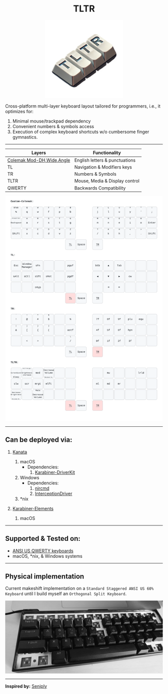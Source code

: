 <h1 align='center'>TLTR</h1>
<div align='center'>
    <img title='TLTR' src='./assets/logo.png' alt='Logo for the layout' height='250px'/>
</div>

Cross-platform multi-layer keyboard layout tailored for programmers, i.e., it optimizes for:

1. Minimal mouse/trackpad dependency
2. Convenient numbers & symbols access
3. Execution of complex keyboard shortcuts w/o cumbersome finger gymnastics.

---

| Layers                                                                                | Functionality                  |
| ------------------------------------------------------------------------------------- | ------------------------------ |
| [Colemak Mod-DH,Wide,Angle](https://github.com/ColemakMods/mod-dh?tab=readme-ov-file) | English letters & punctuations |
| TL                                                                                    | Navigation & Modifiers keys    |
| TR                                                                                    | Numbers & Symbols              |
| TLTR                                                                                  | Mouse, Media & Display control |
| QWERTY                                                                                | Backwards Compatibility        |

<div align='center'>
    <img title='Layers' src='./keymap-drawer/t1.svg' alt='Layers of the keyboard layout visualized'/>
</div>

---

## Can be deployed via:

1. [Kanata](https://github.com/jtroo/kanata/)

   1. macOS
      - Dependencies:
        1. [Karabiner-DriverKit](https://github.com/pqrs-org/Karabiner-DriverKit-VirtualHIDDevice/blob/main/dist/Karabiner-DriverKit-VirtualHIDDevice-3.1.0.pkg)
   2. Windows
      - Dependencies:
        1. [nircmd](https://www.nirsoft.net/utils/nircmd.html)
        2. [InterceptionDriver](https://github.com/oblitum/Interception)
   3. \*nix

2. [Karabiner-Elements](https://github.com/pqrs-org/Karabiner-Elements)
   1. macOS

---

## Supported & Tested on:

- [ANSI US QWERTY keyboards](<https://en.m.wikipedia.org/wiki/File:ANSI_US_QWERTY_(Windows).svg>)
- macOS, \*nix, & Windows systems

---

## Physical implementation

Current makeshift implementation on a `Standard Staggered ANSI US 60% Keyboard` until I build myself an `Orthogonal Split Keyboard`.

![Keyboard Image](./assets/keyboard.jpeg)

---

**Inspired by:** [Seniply](https://github.com/stevep99/seniply)
